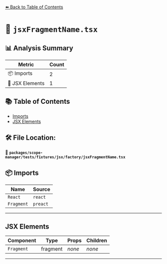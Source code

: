 [⬅️ Back to Table of Contents](../../../../../../index.md)

# 📄 `jsxFragmentName.tsx`

## 📊 Analysis Summary

| Metric | Count |
|--------|-------|
| 📦 Imports | 2 |
| 💠 JSX Elements | 1 |

## 📚 Table of Contents

- [Imports](#imports)
- [JSX Elements](#jsx-elements)

## 🛠️ File Location:
📂 **`packages/scope-manager/tests/fixtures/jsx/factory/jsxFragmentName.tsx`**

## 📦 Imports

| Name | Source |
|------|--------|
| `React` | `react` |
| `Fragment` | `preact` |


---

## JSX Elements

| Component | Type | Props | Children |
|-----------|------|-------|----------|
| `Fragment` | fragment | *none* | *none* |


---